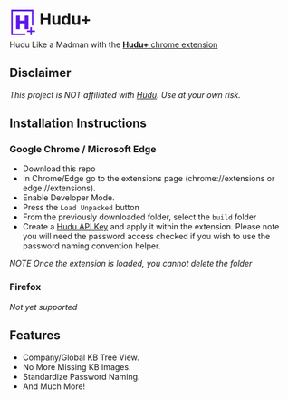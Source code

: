 # <img src="./src/images/huduplus-icon-128.png" width="45" align="left" style="padding-right:.5rem;">Hudu+

Hudu Like a Madman with the [**Hudu+** chrome extension](https://chromewebstore.google.com/detail/hudu+/ephjgpphegbbhipfbncfgicnnkidighi?hl=en)

## Disclaimer

_This project is NOT affiliated with [Hudu](https://hudu.com/).  Use at your own risk._

## Installation Instructions

### Google Chrome / Microsoft Edge

* Download this repo
* In Chrome/Edge go to the extensions page (chrome://extensions or edge://extensions).
* Enable Developer Mode.
* Press the `Load Unpacked` button
* From the previously downloaded folder, select the `build` folder
* Create a [Hudu API Key](https://support.hudu.com/hc/en-us/articles/11422780787735-REST-API) and apply it within the extension. Please note you will need the password access checked if you wish to use the password naming convention helper.

_NOTE Once the extension is loaded, you cannot delete the folder_

### Firefox

_Not yet supported_


## Features

- Company/Global KB Tree View.
- No More Missing KB Images.
- Standardize Password Naming.
- And Much More!
